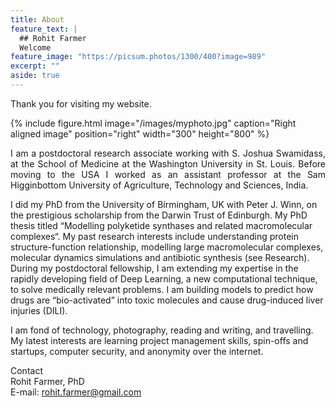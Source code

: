 ```yaml
---
title: About
feature_text: |
  ## Rohit Farmer
  Welcome
feature_image: "https://picsum.photos/1300/400?image=989"
excerpt: ""
aside: true
---
```


Thank you for visiting my website.

{% include figure.html image="/images/myphoto.jpg" caption="Right aligned image" position="right" width="300" height="800" %}
<p style="text-align: justify;"> 
I am a postdoctoral research associate working with S. Joshua Swamidass, at the School of Medicine at the Washington University in St. Louis. Before moving to the USA I worked as an assistant professor at the Sam Higginbottom University of Agriculture, Technology and Sciences, India.

I did my PhD from the University of Birmingham, UK with Peter J. Winn, on the prestigious scholarship from the Darwin Trust of Edinburgh. My PhD thesis titled “Modelling polyketide synthases and related macromolecular complexes“. My past research interests include understanding protein structure-function relationship, modelling large macromolecular complexes, molecular dynamics simulations and antibiotic synthesis (see Research). During my postdoctoral fellowship, I am extending my expertise in the rapidly developing field of Deep Learning, a new computational technique, to solve medically relevant problems. I am building models to predict how drugs are “bio-activated” into toxic molecules and cause drug-induced liver injuries (DILI).

I am fond of technology, photography, reading and writing, and travelling. My latest interests are learning project management skills, spin-offs and startups, computer security, and anonymity over the internet.
</p>

Contact  
Rohit Farmer, PhD  
E-mail: [rohit.farmer@gmail.com](mailto:rohit.farmer@gmail.com)